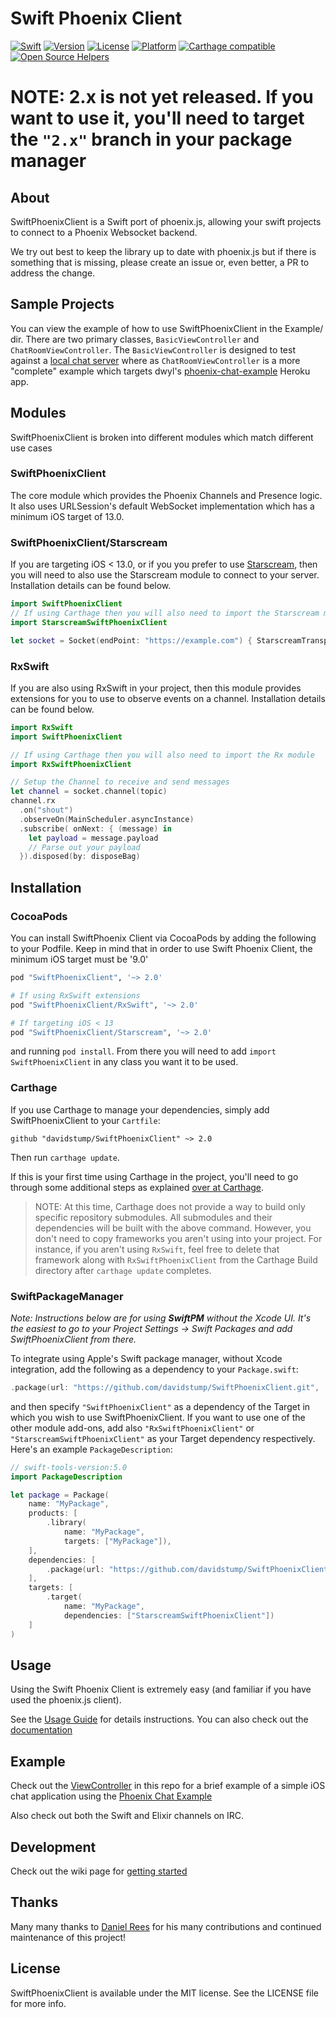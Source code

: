 # Swift Phoenix Client

[![Swift](https://img.shields.io/badge/Swift-5.0-orange.svg?style=flat)](https://swift.org/)
[![Version](https://img.shields.io/cocoapods/v/SwiftPhoenixClient.svg?style=flat)](http://cocoapods.org/pods/SwiftPhoenixClient)
[![License](https://img.shields.io/cocoapods/l/SwiftPhoenixClient.svg?style=flat)](http://cocoapods.org/pods/SwiftPhoenixClient)
[![Platform](https://img.shields.io/cocoapods/p/SwiftPhoenixClient.svg?style=flat)](http://cocoapods.org/pods/SwiftPhoenixClient)
[![Carthage compatible](https://img.shields.io/badge/Carthage-compatible-4BC51D.svg?style=flat)](https://github.com/Carthage/Carthage)
[![Open Source Helpers](https://www.codetriage.com/davidstump/swiftphoenixclient/badges/users.svg)](https://www.codetriage.com/davidstump/swiftphoenixclient)


# NOTE: 2.x is not yet released. If you want to use it, you'll need to target the `"2.x"` branch in your package manager

## About
SwiftPhoenixClient is a Swift port of phoenix.js, allowing your swift projects
to connect to a Phoenix Websocket backend.

We try out best to keep the library up to date with phoenix.js but if there is
something that is missing, please create an issue or, even better,  a PR to
address the change.

## Sample Projects

You can view the example of how to use SwiftPhoenixClient in the Example/ dir.
There are two primary classes, `BasicViewController` and `ChatRoomViewController`.
The `BasicViewController` is designed to test against a [local chat server](https://github.com/chrismccord/phoenix_chat_example)
where as `ChatRoomViewController` is a more "complete" example which targets
dwyl's [phoenix-chat-example](https://github.com/dwyl/phoenix-chat-example) Heroku app.


## Modules

SwiftPhoenixClient is broken into different modules which match different use cases

### SwiftPhoenixClient

The core module which provides the Phoenix Channels and Presence logic. It also
uses URLSession's default WebSocket implementation which has a minimum iOS target
of 13.0.

### SwiftPhoenixClient/Starscream

If you are targeting iOS < 13.0, or if you you prefer to use [Starscream](https://github.com/daltoniam/Starscream), then
you will need to also use the Starscream module to connect to your server.
Installation details can be found below.

```swift
import SwiftPhoenixClient
// If using Carthage then you will also need to import the Starscream module
import StarscreamSwiftPhoenixClient

let socket = Socket(endPoint: "https://example.com") { StarscreamTransport(url: $0) }
```

### RxSwift

If you are also using RxSwift in your project, then this module provides
extensions for you to use to observe events on a channel. Installation details
can be found below.

```swift
import RxSwift
import SwiftPhoenixClient

// If using Carthage then you will also need to import the Rx module
import RxSwiftPhoenixClient

// Setup the Channel to receive and send messages
let channel = socket.channel(topic)
channel.rx
  .on("shout")
  .observeOn(MainScheduler.asyncInstance)
  .subscribe( onNext: { (message) in
    let payload = message.payload
    // Parse out your payload
  }).disposed(by: disposeBag)
```



## Installation

### CocoaPods

You can install SwiftPhoenix Client via CocoaPods by adding the following to your
Podfile. Keep in mind that in order to use Swift Phoenix Client, the minimum iOS
target must be '9.0'

```RUBY
pod "SwiftPhoenixClient", '~> 2.0'

# If using RxSwift extensions
pod "SwiftPhoenixClient/RxSwift", '~> 2.0'

# If targeting iOS < 13
pod "SwiftPhoenixClient/Starscream", '~> 2.0'
```

and running `pod install`. From there you will need to add `import SwiftPhoenixClient` in any class you want it to be used.

### Carthage

If you use Carthage to manage your dependencies, simply add
SwiftPhoenixClient to your `Cartfile`:

```
github "davidstump/SwiftPhoenixClient" ~> 2.0
```

Then run `carthage update`.

If this is your first time using Carthage in the project, you'll need to go through some additional steps as explained [over at Carthage](https://github.com/Carthage/Carthage#adding-frameworks-to-an-application).

> NOTE: At this time, Carthage does not provide a way to build only specific repository submodules. All submodules and their dependencies will be built with the above command. However, you don't need to copy frameworks you aren't using into your project. For instance, if you aren't using `RxSwift`, feel free to delete that framework along with `RxSwiftPhoenixClient` from the Carthage Build directory after `carthage update` completes.


### SwiftPackageManager

_Note: Instructions below are for using **SwiftPM** without the Xcode UI. It's the easiest to go to your Project Settings -> Swift Packages and add SwiftPhoenixClient from there._

To integrate using Apple's Swift package manager, without Xcode integration, add the following as a dependency to your `Package.swift`:

```swift
.package(url: "https://github.com/davidstump/SwiftPhoenixClient.git", .upToNextMajor(from: "2.0.0"))
```

and then specify `"SwiftPhoenixClient"` as a dependency of the Target in which you wish to use SwiftPhoenixClient.
If you want to use one of the other module add-ons, add also `"RxSwiftPhoenixClient"` or `"StarscreamSwiftPhoenixClient"` as your Target dependency respectively.
Here's an example `PackageDescription`:

```swift
// swift-tools-version:5.0
import PackageDescription

let package = Package(
    name: "MyPackage",
    products: [
        .library(
            name: "MyPackage",
            targets: ["MyPackage"]),
    ],
    dependencies: [
        .package(url: "https://github.com/davidstump/SwiftPhoenixClient.git", .upToNextMajor(from: "2.0.0"))
    ],
    targets: [
        .target(
            name: "MyPackage",
            dependencies: ["StarscreamSwiftPhoenixClient"])
    ]
)
```


## Usage

Using the Swift Phoenix Client is extremely easy (and familiar if you have used the phoenix.js client).

See the [Usage Guide](https://github.com/davidstump/SwiftPhoenixClient/wiki/Usage-Guide) for details instructions. You can also check out the [documentation](http://davidstump.github.io/SwiftPhoenixClient/)


## Example

Check out the [ViewController](https://github.com/davidstump/SwiftPhoenixClient/blob/master/Example/ChatExample/ViewController.swift) in this repo for a brief example of a simple iOS chat application using the [Phoenix Chat Example](https://github.com/chrismccord/phoenix_chat_example)

Also check out both the Swift and Elixir channels on IRC.

## Development

Check out the wiki page for [getting started](https://github.com/davidstump/SwiftPhoenixClient/wiki/Contributing)


## Thanks

Many many thanks to [Daniel Rees](https://github.com/dsrees) for his many contributions and continued maintenance of this project!

## License

SwiftPhoenixClient is available under the MIT license. See the LICENSE file for more info.
